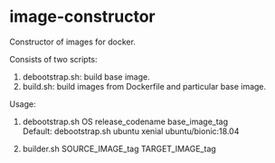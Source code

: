 # image-constructor
Constructor of images for docker.

Consists of two scripts:
 1. debootstrap.sh: build base image.
 2. build.sh: build images from Dockerfile and particular base image.

Usage: 
 1. debootstrap.sh OS release_codename base_image_tag  
    Default: debootstrap.sh ubuntu xenial ubuntu/bionic:18.04

 2. builder.sh SOURCE_IMAGE_tag TARGET_IMAGE_tag
